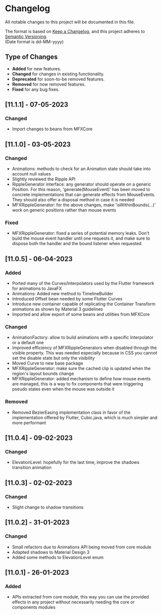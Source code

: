 # Changelog

All notable changes to this project will be documented in this file.

The format is based on [Keep a Changelog](https://keepachangelog.com/en/1.0.0/), and this project adheres
to [Semantic Versioning](https://semver.org/spec/v2.0.0.html).  
(Date format is dd-MM-yyyy)

## Type of Changes

- **Added** for new features.
- **Changed** for changes in existing functionality.
- **Deprecated** for soon-to-be removed features.
- **Removed** for now removed features.
- **Fixed** for any bug fixes.

[//]: ##[Unreleased]

## [11.1.1] - 07-05-2023

### Changed

- Import changes to beans from MFXCore

## [11.1.0] - 03-05-2023

### Changed

- Animations: methods to check for an Animation state should take into account null values
- Slightly reviewed the Ripple API
- RippleGenerator interface: any generator should operate on a generic Position. For this reason, 'generate(MouseEvent)'
  has been moved to concrete implementations that can generate effects from MouseEvents. They should also offer a
  disposal method in case it is needed
- MFXRippleGenerator: for the above changes, make 'isWithinBounds(...)' work on generic positions rather than mouse
  events

### Fixed

- MFXRippleGenerator: fixed a series of potential memory leaks. Don't build the mouse event handler until one requests
  it, and make sure to dispose both the handler and the bound listener when requested

## [11.0.5] - 06-04-2023

### Added

- Ported many of the Curves/Interpolators used by the Flutter framework for animations to JavaFX
- Animations: Added new method to TimelineBuilder
- Introduced Offset bean needed by some Flutter Curves
- Introduce new container capable of replicating the Container Transform animations as shown by Material 3 guidelines
- Imported and allow export of some beans and utilities from MFXCore

### Changed

- AnimationFactory: allow to build animations with a specific Interpolator or a default one
- Improved efficiency of MFXRippleGenerators when disabled through the visible property. This was needed especially
  because in CSS you cannot set the disable state but only the visibility
- Moved Curve to new base package
- MFXRippleGenerator: make sure the cached clip is updated when the region's layout bounds change
- MFXRippleGenerator: added mechanism to define how mouse events are managed, this is a way to fix components that
  were triggering pseudo states even when the mouse was outside it

### Removed

- Removed BezierEasing implementation class in favor of the implementation offered by Flutter, Cubic.java, which is much
  simpler and more performant

## [11.0.4] - 09-02-2023

### Changed

- ElevationLevel: hopefully for the last time, improve the shadows transition animation

## [11.0.3] - 02-02-2023

### Changed

- Slight change to shadow transitions

## [11.0.2] - 31-01-2023

### Changed

- Small refactors due to Animations API being moved from core module
- Adapted shadows to Material Design 3
- Added some methods to ElevationLevel enum

## [11.0.1] - 26-01-2023

### Added

- APIs extracted from core module, this way you can use the provided effects in any project without necessarily needing
  the core or components modules